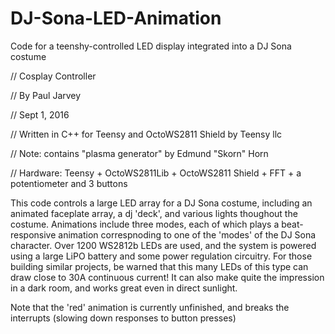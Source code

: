 # DJ-Sona-LED-Animation
Code for a teenshy-controlled LED display integrated into a DJ Sona costume


// Cosplay Controller

// By Paul Jarvey

// Sept 1, 2016

// Written in C++ for Teensy and OctoWS2811 Shield by Teensy llc

// Note: contains "plasma generator" by Edmund "Skorn" Horn

// Hardware: Teensy + OctoWS2811Lib + OctoWS2811 Shield + FFT + a potentiometer and 3 buttons

This code controls a large LED array for a DJ Sona costume, including an animated faceplate array, a dj 'deck', and various lights thoughout the costume. Animations include three modes, each of which plays a beat-responsive animation correspnoding to one of the 'modes' of the DJ Sona character. Over 1200 WS2812b LEDs are used, and the system is powered using a large LiPO battery and some power regulation circuitry. For those building similar projects, be warned that this many LEDs of this type can draw close to 30A continuous current! It can also make quite the impression in a dark room, and works great even in direct sunlight.

Note that the 'red' animation is currently unfinished, and breaks the interrupts (slowing down responses to button presses)
